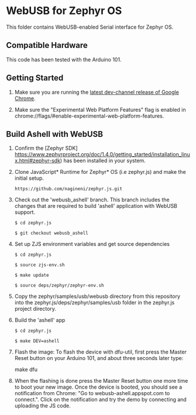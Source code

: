 WebUSB for Zephyr OS
====================

This folder contains WebUSB-enabled Serial interface for Zephyr OS.

Compatible Hardware
-------------------

This code has been tested with the Arduino 101.

Getting Started
---------------

1. Make sure you are running the [latest dev-channel release of Google Chrome](https://www.google.com/chrome/browser/desktop/index.html?extra=devchannel).

2. Make sure the "Experimental Web Platform Features" flag is enabled in chrome://flags/#enable-experimental-web-platform-features.

Build Ashell with WebUSB
------------------------

1. Confirm the [Zephyr SDK] https://www.zephyrproject.org/doc/1.4.0/getting_started/installation_linux.html#zephyr-sdk) has been installed in your system.

2. Clone JavaScript* Runtime for Zephyr* OS (i.e zephyr.js) and make the initial setup.

    `https://github.com/nagineni/zephyr.js.git`

3. Check out the 'webusb_ashell' branch.
   This branch includes the changes that are required to build 'ashell' application with WebUSB support.

   `$ cd zephyr.js`

   `$ git checkout webusb_ashell`

4. Set up ZJS environment variables and get source dependencies

   `$ cd zephyr.js`

   `$ source zjs-env.sh`

   `$ make update`

    `$ source deps/zephyr/zephyr-env.sh`

4. Copy the zephyr/samples/usb/webusb directory from this repository into the zephyr.js/deps/zephyr/samples/usb folder in the zephyr.js project directory.

5. Build the 'ashell' app

    `$ cd zephyr.js`

    `$ make DEV=ashell`

6. Flash the image: To flash the device with dfu-util, first press the Master Reset button on your Arduino 101, and about three seconds later type:

    make dfu

7. When the flashing is done press the Master Reset button one more time to boot your new image. Once the device is booted, you should see a notification from Chrome: "Go to webusb-ashell.appspot.com to connect.". Click on the notification and try the demo by connecting and uploading the JS code.
